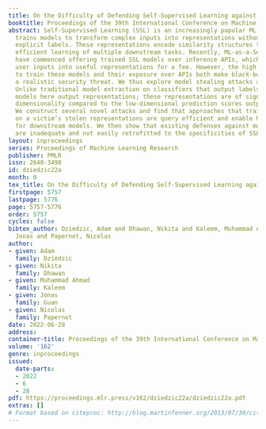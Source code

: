 ```yaml
---
title: On the Difficulty of Defending Self-Supervised Learning against Model Extraction
booktitle: Proceedings of the 39th International Conference on Machine Learning
abstract: Self-Supervised Learning (SSL) is an increasingly popular ML paradigm that
  trains models to transform complex inputs into representations without relying on
  explicit labels. These representations encode similarity structures that enable
  efficient learning of multiple downstream tasks. Recently, ML-as-a-Service providers
  have commenced offering trained SSL models over inference APIs, which transform
  user inputs into useful representations for a fee. However, the high cost involved
  to train these models and their exposure over APIs both make black-box extraction
  a realistic security threat. We thus explore model stealing attacks against SSL.
  Unlike traditional model extraction on classifiers that output labels, the victim
  models here output representations; these representations are of significantly higher
  dimensionality compared to the low-dimensional prediction scores output by classifiers.
  We construct several novel attacks and find that approaches that train directly
  on a victim’s stolen representations are query efficient and enable high accuracy
  for downstream models. We then show that existing defenses against model extraction
  are inadequate and not easily retrofitted to the specificities of SSL.
layout: inproceedings
series: Proceedings of Machine Learning Research
publisher: PMLR
issn: 2640-3498
id: dziedzic22a
month: 0
tex_title: On the Difficulty of Defending Self-Supervised Learning against Model Extraction
firstpage: 5757
lastpage: 5776
page: 5757-5776
order: 5757
cycles: false
bibtex_author: Dziedzic, Adam and Dhawan, Nikita and Kaleem, Muhammad Ahmad and Guan,
  Jonas and Papernot, Nicolas
author:
- given: Adam
  family: Dziedzic
- given: Nikita
  family: Dhawan
- given: Muhammad Ahmad
  family: Kaleem
- given: Jonas
  family: Guan
- given: Nicolas
  family: Papernot
date: 2022-06-28
address:
container-title: Proceedings of the 39th International Conference on Machine Learning
volume: '162'
genre: inproceedings
issued:
  date-parts:
  - 2022
  - 6
  - 28
pdf: https://proceedings.mlr.press/v162/dziedzic22a/dziedzic22a.pdf
extras: []
# Format based on citeproc: http://blog.martinfenner.org/2013/07/30/citeproc-yaml-for-bibliographies/
---
```

